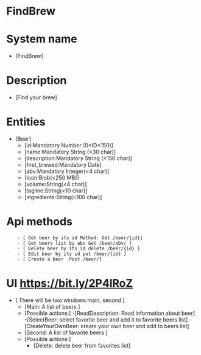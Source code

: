 # FindBrew
# System name
- [FindBrew] 

# Description
- [Find your brew] 

# Entities
- [Beer]  
    - [id:Mandatory Number (0<ID<150)]
    - [name:Mandatory String (<30 char)]  
    - [description:Mandatory String (<150 char)]
    - [first_brewed:Mandatory Date]
    - [abv:Mandatory Integer(<4 char)] 
    - [Icon:Blob(<250 MB)] 
    - [volume:String(<4 char)] 
    - [tagline:String(<10 char)] 
    - [ingredients:String(<100 char)] 
    
# Api methods
        - [ Get beer by its id Method: Get /beer/{id}] 
        - [ Get beers list by abv Get /beer/abv/ ] 
        - [ Delete beer by its id delete /beer/{id} ] 
        - [ Edit beer by its id put /beer/{id} ] 
        - [ Create a beer  Post /beer/]  
# UI https://bit.ly/2P4lRoZ
- [ There will be two windows:main, second ]
    - [Main: A list of beers ]
     - [Possible actions:]
         -[ReadDescription: Read information about beer]
         -[SelectBeer: select favorite beer and add it to favorite beers list]
         -[CreateYourOwnBeer: create your own beer and add to beers list]
    - [Second: A list of favorite beers ]
     - [Possible actions:]
          - [Delete: delete beer from favorites list]
         
            
